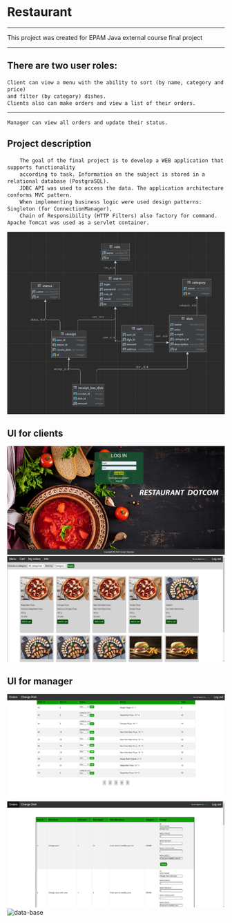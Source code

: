 #
Restaurant
=
---
This project was created for EPAM Java external course final project

---
##
There are two user roles:
-----------
    Client can view a menu with the ability to sort (by name, category and price)
    and filter (by category) dishes. 
    Clients also can make orders and view a list of their orders.  


-----------
    Manager can view all orders and update their status.



###
Project description
-----------

        The goal of the final project is to develop a WEB application that supports functionality 
        according to task. Information on the subject is stored in a relational database (PostgraSQL).
        JDBC API was used to access the data. The application architecture conforms MVC pattern. 
        When implementing business logic were used design patterns: Singleton (for ConnectionManager), 
        Chain of Responsibility (HTTP Filters) also factory for command. Apache Tomcat was used as a servlet container.

![data-base](src/main/webapp/images/DATABASE.PNG "data-base")



###
UI for clients
-----
![data-base](src/main/webapp/images/UI-For-client.PNG "data-base")
![data-base](src/main/webapp/images/UI.PNG "data-base")



###
UI for manager
----
![data-base](src/main/webapp/images/UI-for-admin.PNG "data-base")
![data-base](src/main/webapp/images/UI-admin.PNG "data-base")
![data-base](src/main/webapp/images/UI-for-admin2.PNG "data-base")



